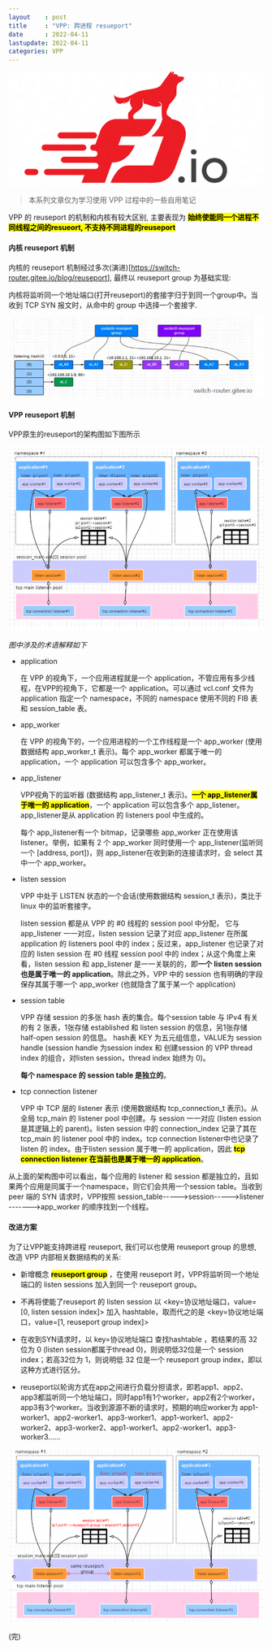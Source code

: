```yaml
---
layout    : post
title     : "VPP: 跨进程 resueport"
date      : 2022-04-11
lastupdate: 2022-04-11
categories: VPP
---
```


<p align="center"><img src="/assets/img/public/fdio.png"></p>

> 本系列文章仅为学习使用 VPP 过程中的一些自用笔记

VPP 的 reuseport 的机制和内核有较大区别, 主要表现为 **<mark>始终使能同一个进程不同线程之间的resueort, 不支持不同进程的reuseport</mark>**

#### 内核 reuseport 机制

内核的 reuseport 机制经过多次(演进)\[<https://switch-router.gitee.io/blog/reuseport>], 最终以 reuseport group 为基础实现:

内核将监听同一个地址端口(打开reuseport)的套接字归于到同一个group中。当收到 TCP SYN 报文时，从命中的 group 中选择一个套接字.

<p align="center"><img src="/assets/img/vpp-reuseport/pic1.png"></p>

#### VPP reuseport 机制

VPP原生的reuseport的架构图如下图所示

<p align="center"><img src="/assets/img/vpp-reuseport/pic2.png"></p>

*图中涉及的术语解释如下*

*   application

    在 VPP 的视角下，一个应用进程就是一个 application，不管应用有多少线程，在VPP的视角下，它都是一个 application。可以通过 vcl.conf 文件为 application 指定一个 namespace，不同的 namespace 使用不同的 FIB 表和 session\_table 表。

*   app\_worker

    在 VPP 的视角下的，一个应用进程的一个工作线程是一个 app\_worker (使用数据结构 app\_worker\_t 表示)。每个 app\_worker 都属于唯一的 application，一个 application 可以包含多个 app\_worker。

*   app\_listener

    VPP视角下的监听器 (数据结构 app\_listener\_t 表示)。**<mark>一个 app\_listener属于唯一的 application</mark>**，一个 application 可以包含多个 app\_listener。app\_listener是从 application 的 listeners pool 中生成的。

    每个 app\_listener有一个 bitmap，记录哪些 app\_worker 正在使用该 listener。举例，如果有 2 个 app\_worker 同时使用一个 app\_listener(监听同一个 \[address, port])，则 app\_listener在收到新的连接请求时，会 select 其中一个 app\_worker。

*   listen session

    VPP 中处于 LISTEN 状态的一个会话(使用数据结构 session\_t 表示)，类比于 linux 中的监听套接字。

    listen session 都是从 VPP 的 #0 线程的 session pool 中分配， 它与 app\_listener 一一对应，listen session 记录了对应 app\_listener 在所属 application 的 listeners pool 中的 index；反过来，app\_listener 也记录了对应的 listen session 在 #0 线程 session pool 中的 index；从这个角度上来看，listen session 和 app\_listener 是一一关联的的，即**一个 listen session 也是属于唯一的 application**。除此之外，VPP 中的 session 也有明确的字段保存其属于哪一个 app\_worker (也就隐含了属于某一个 application)

*   session table

    VPP 存储 session 的多张 hash 表的集合。每个session table 与 IPv4 有关的有 2 张表，1张存储 established 和 listen session 的信息，另1张存储 half-open session 的信息。 hash表 KEY 为五元组信息，VALUE为 session handle  (session handle 为session index 和 创建session 的 VPP thread index 的组合，对listen session，thread index 始终为 0)。

    **每个 namespace 的 session table 是独立的**。

*   tcp connection listener

    VPP 中 TCP 层的 listener 表示 (使用数据结构 tcp\_connection\_t 表示)。从全局 tcp\_main 的 listener pool 中创建。与 session 一一对应 (listen ession是其逻辑上的 parent)。listen session 中的 connection\_index 记录了其在 tcp\_main 的 listener pool 中的 index。tcp connection listener中也记录了 listen 的 index。由于listen session 属于唯一的 application，因此 **<mark>tcp connection listener 在当前也是属于唯一的 application</mark>**。

从上面的架构图中可以看出，每个应用的 listener 和 session 都是独立的，且如果两个应用是同属于一个namespace，则它们会共用一个session table。当收到 peer 端的 SYN 请求时，VPP按照 session\_table----->session----->listener ------->app\_worker 的顺序找到一个线程。

#### 改进方案

为了让VPP能支持跨进程 reuseport, 我们可以也使用 reuseport group 的思想, 改造 VPP 内部相关数据结构的关系:

*   新增概念 **<mark>reuseport group</mark>** ，在使用 reuseport 时，VPP将监听同一个地址端口的 listen sessions 加入到同一个 reuseport group。

*   不再将使能了reuseport 的 listen session 以 \<key=协议地址端口，value=\[0, listen session index]> 加入 hashtable，取而代之的是 \<key=协议地址端口，value=\[1, reuseport group index]>

*   在收到SYN请求时，以 key=协议地址端口 查找hashtable ，若结果的高 32位为 0 (listen session都属于thread 0)，则说明低32位是一个 session index；若高32位为 1，则说明低 32 位是一个 reuseport group index，即以这种方式进行区分。

*   reuseport以轮询方式在app之间进行负载分担请求，即若app1、app2、app3都监听同一个地址端口，同时app1有1个worker，app2有2个worker，app3有3个worker。当收到源源不断的请求时，预期的响应worker为 app1-worker1、app2-worker1、app3-worker1、app1-worker1、app2-worker2、app3-worker2、app1-worker1、app2-worker1、app3-worker3......

<p align="center"><img src="/assets/img/vpp-reuseport/pic3.png"></p>

(完)
